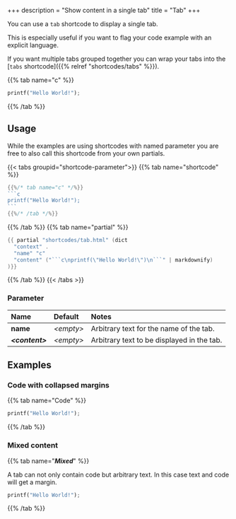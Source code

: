 +++
description = "Show content in a single tab"
title = "Tab"
+++

You can use a `tab` shortcode to display a single tab.

This is especially useful if you want to flag your code example with an explicit language.

If you want multiple tabs grouped together you can wrap your tabs into the [`tabs` shortcode]({{% relref "shortcodes/tabs" %}}).

{{% tab name="c" %}}

```python
printf("Hello World!");
```

{{% /tab %}}

## Usage

While the examples are using shortcodes with named parameter you are free to also call this shortcode from your own partials.

{{< tabs groupid="shortcode-parameter">}}
{{% tab name="shortcode" %}}

````go
{{%/* tab name="c" */%}}
```c
printf("Hello World!");
```
{{%/* /tab */%}}
````

{{% /tab %}}
{{% tab name="partial" %}}

````go
{{ partial "shortcodes/tab.html" (dict
  "context" .
  "name" "c"
  "content" ("```c\nprintf(\"Hello World!\")\n```" | markdownify)
)}}
````

{{% /tab %}}
{{< /tabs >}}

### Parameter

| Name                  | Default              | Notes       |
|:----------------------|:---------------------|:------------|
| **name**              | _&lt;empty&gt;_      | Arbitrary text for the name of the tab. |
| _**&lt;content&gt;**_ | _&lt;empty&gt;_      | Arbitrary text to be displayed in the tab. |

## Examples

### Code with collapsed margins

{{% tab name="Code" %}}

```python
printf("Hello World!");
```

{{% /tab %}}

### Mixed content

{{% tab name="_**Mixed**_" %}}

A tab can not only contain code but arbitrary text. In this case text and code will get a margin.

```python
printf("Hello World!");
```

{{% /tab %}}

